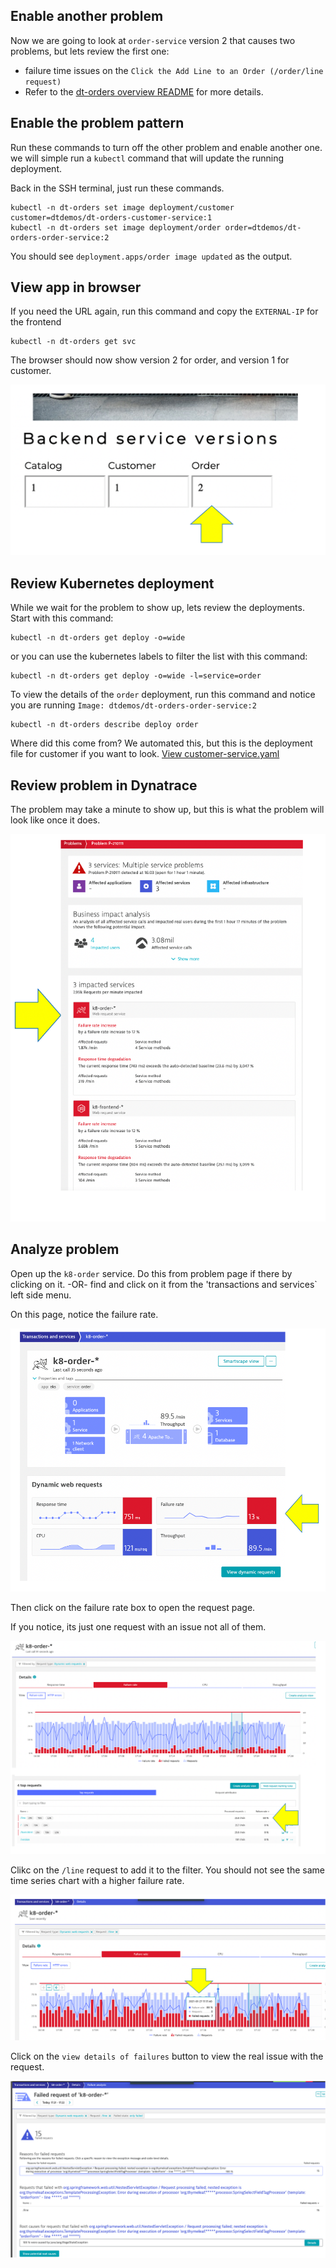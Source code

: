 ## Enable another problem

Now we are going to look at `order-service` version 2 that causes two problems, but lets review the first one:
* failure time issues on the `Click the Add Line to an Order (/order/line request)`
* Refer to the [dt-orders overview README](https://github.com/dt-orders/overview#pre-built-docker-images) for more details.

## Enable the problem pattern

Run these commands to turn off the other problem and enable another one. we will simple run a `kubectl` command that will update the running deployment.

Back in the SSH terminal, just run these commands.

```
kubectl -n dt-orders set image deployment/customer customer=dtdemos/dt-orders-customer-service:1
kubectl -n dt-orders set image deployment/order order=dtdemos/dt-orders-order-service:2
```

You should see `deployment.apps/order image updated` as the output.

## View app in browser

If you need the URL again, run this command and copy the `EXTERNAL-IP` for the frontend

```
kubectl -n dt-orders get svc
```

The browser should now show version 2 for order, and version 1 for customer.

![image](../../../assets/images/lab3-version-order-2.png)

## Review Kubernetes deployment

While we wait for the problem to show up, lets review the deployments.  Start with this command:

```
kubectl -n dt-orders get deploy -o=wide
```

or you can use the kubernetes labels to filter the list with this command:

```
kubectl -n dt-orders get deploy -o=wide -l=service=order
```

To view the details of the `order` deployment, run this command and notice you are running `Image: dtdemos/dt-orders-order-service:2`

```
kubectl -n dt-orders describe deploy order
```

Where did this come from?  We automated this, but this is the deployment file for customer if you want to look. [View customer-service.yaml](https://github.com/dt-orders/overview/blob/master/k8/order-service.yaml)

## Review problem in Dynatrace

The problem may take a minute to show up, but this is what the problem will look like once it does.

![image](../../../assets/images/lab3-order-problem.png)

## Analyze problem

Open up the `k8-order` service.  Do this from problem page if there by clicking on it.  -OR- find and click on it from the 'transactions and services` left side menu.

On this page, notice the failure rate.  

![image](../../../assets/images/lab3-order-problem-service.png)

Then click on the failure rate box to open the request page.

If you notice, its just one request with an issue not all of them.

![image](../../../assets/images/lab3-order-problem-requests.png)

Clikc on the `/line` request to add it to the filter.  You should not see the same time series chart with a higher failure rate.

![image](../../../assets/images/lab3-order-problem-line-filter.png)

Click on the `view details of failures` button to view the real issue with the request.

![image](../../../assets/images/lab3-order-problem-error.png)

